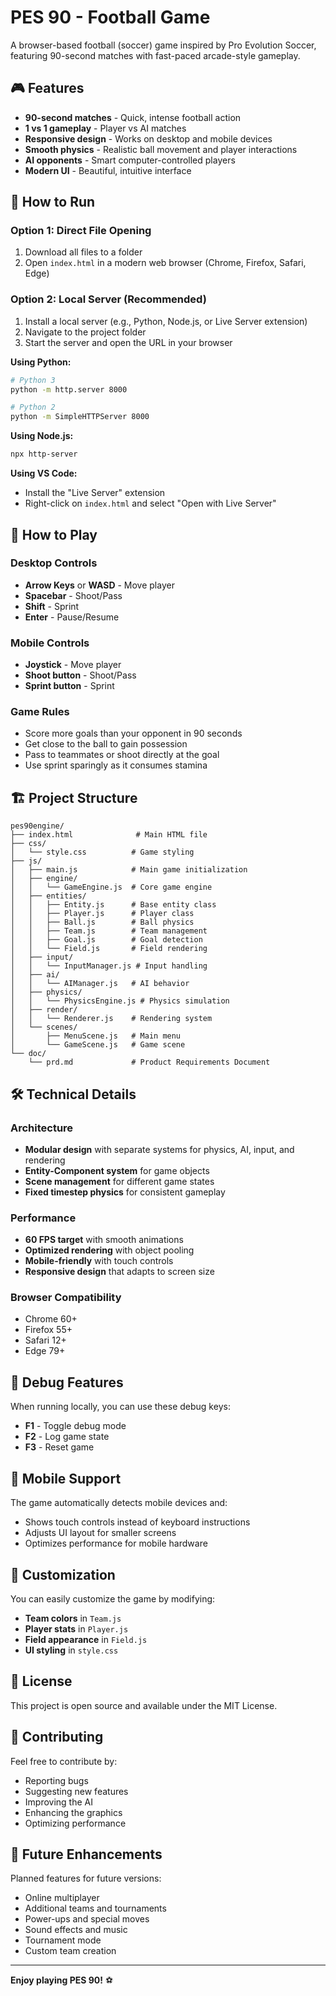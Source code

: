 # PES 90 - Football Game

A browser-based football (soccer) game inspired by Pro Evolution Soccer, featuring 90-second matches with fast-paced arcade-style gameplay.

## 🎮 Features

- **90-second matches** - Quick, intense football action
- **1 vs 1 gameplay** - Player vs AI matches
- **Responsive design** - Works on desktop and mobile devices
- **Smooth physics** - Realistic ball movement and player interactions
- **AI opponents** - Smart computer-controlled players
- **Modern UI** - Beautiful, intuitive interface

## 🚀 How to Run

### Option 1: Direct File Opening
1. Download all files to a folder
2. Open `index.html` in a modern web browser (Chrome, Firefox, Safari, Edge)

### Option 2: Local Server (Recommended)
1. Install a local server (e.g., Python, Node.js, or Live Server extension)
2. Navigate to the project folder
3. Start the server and open the URL in your browser

**Using Python:**
```bash
# Python 3
python -m http.server 8000

# Python 2
python -m SimpleHTTPServer 8000
```

**Using Node.js:**
```bash
npx http-server
```

**Using VS Code:**
- Install the "Live Server" extension
- Right-click on `index.html` and select "Open with Live Server"

## 🎯 How to Play

### Desktop Controls
- **Arrow Keys** or **WASD** - Move player
- **Spacebar** - Shoot/Pass
- **Shift** - Sprint
- **Enter** - Pause/Resume

### Mobile Controls
- **Joystick** - Move player
- **Shoot button** - Shoot/Pass
- **Sprint button** - Sprint

### Game Rules
- Score more goals than your opponent in 90 seconds
- Get close to the ball to gain possession
- Pass to teammates or shoot directly at the goal
- Use sprint sparingly as it consumes stamina

## 🏗️ Project Structure

```
pes90engine/
├── index.html              # Main HTML file
├── css/
│   └── style.css          # Game styling
├── js/
│   ├── main.js            # Main game initialization
│   ├── engine/
│   │   └── GameEngine.js  # Core game engine
│   ├── entities/
│   │   ├── Entity.js      # Base entity class
│   │   ├── Player.js      # Player class
│   │   ├── Ball.js        # Ball physics
│   │   ├── Team.js        # Team management
│   │   ├── Goal.js        # Goal detection
│   │   └── Field.js       # Field rendering
│   ├── input/
│   │   └── InputManager.js # Input handling
│   ├── ai/
│   │   └── AIManager.js   # AI behavior
│   ├── physics/
│   │   └── PhysicsEngine.js # Physics simulation
│   ├── render/
│   │   └── Renderer.js    # Rendering system
│   └── scenes/
│       ├── MenuScene.js   # Main menu
│       └── GameScene.js   # Game scene
└── doc/
    └── prd.md             # Product Requirements Document
```

## 🛠️ Technical Details

### Architecture
- **Modular design** with separate systems for physics, AI, input, and rendering
- **Entity-Component system** for game objects
- **Scene management** for different game states
- **Fixed timestep physics** for consistent gameplay

### Performance
- **60 FPS target** with smooth animations
- **Optimized rendering** with object pooling
- **Mobile-friendly** with touch controls
- **Responsive design** that adapts to screen size

### Browser Compatibility
- Chrome 60+
- Firefox 55+
- Safari 12+
- Edge 79+

## 🐛 Debug Features

When running locally, you can use these debug keys:
- **F1** - Toggle debug mode
- **F2** - Log game state
- **F3** - Reset game

## 📱 Mobile Support

The game automatically detects mobile devices and:
- Shows touch controls instead of keyboard instructions
- Adjusts UI layout for smaller screens
- Optimizes performance for mobile hardware

## 🎨 Customization

You can easily customize the game by modifying:
- **Team colors** in `Team.js`
- **Player stats** in `Player.js`
- **Field appearance** in `Field.js`
- **UI styling** in `style.css`

## 📄 License

This project is open source and available under the MIT License.

## 🤝 Contributing

Feel free to contribute by:
- Reporting bugs
- Suggesting new features
- Improving the AI
- Enhancing the graphics
- Optimizing performance

## 🎯 Future Enhancements

Planned features for future versions:
- Online multiplayer
- Additional teams and tournaments
- Power-ups and special moves
- Sound effects and music
- Tournament mode
- Custom team creation

---

**Enjoy playing PES 90!** ⚽ 